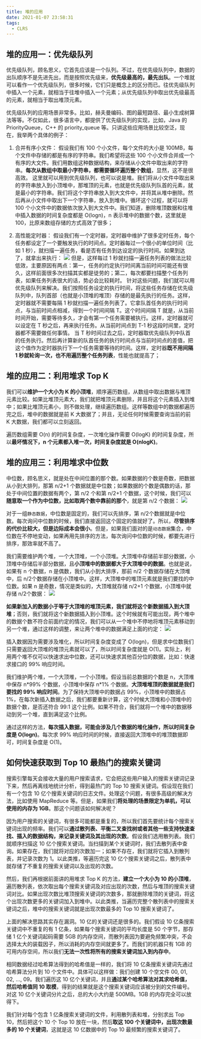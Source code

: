 ```yaml
---
title: 堆的应用
date: 2021-01-07 23:58:31
tags:
  - CLRS
---
```

## 堆的应用一：优先级队列
优先级队列，顾名思义，它首先应该是一个队列。不过，在优先级队列中，数据的出队顺序不是先进先出，而是按照优先级来，**优先级最高的，最先出队**。一个堆就可以看作一个优先级队列，很多时候，它们只是概念上的区分而已。往优先级队列中插入一个元素，就相当于往堆中插入一个元素；从优先级队列中取出优先级最高的元素，就相当于取出堆顶元素。

优先级队列的应用场景非常多。比如，赫夫曼编码、图的最短路径、最小生成树算法等等。不仅如此，很多语言中，都提供了优先级队列的实现，比如，Java 的 PriorityQueue，C++ 的 priority_queue 等。只讲这些应用场景比较空泛，现在，我举两个具体的例子：
1. 合并有序小文件：
假设我们有 100 个小文件，每个文件的大小是 100MB，每个文件中存储的都是有序的字符串。我们希望将这些 100 个小文件合并成一个有序的大文件。我们用数组这种数据结构，来存储从小文件中取出来的字符串。**每次从数组中取最小字符串，都需要循环遍历整个数组**，显然，这不是很高效。
这里就可以用到优先级队列，也可以说是堆。我们将从小文件中取出来的字符串放入到小顶堆中，那堆顶的元素，也就是优先级队列队首的元素，就是最小的字符串。我们将这个字符串放入到大文件中，并将其从堆中删除。然后再从小文件中取出下一个字符串，放入到堆中。循环这个过程，就可以将 100 个小文件中的数据依次放入到大文件中。我们知道，删除堆顶数据和往堆中插入数据的时间复杂度都是 O(logn)，n 表示堆中的数据个数，这里就是 100，比原来数组存储的方式高效了很多；

<!--more-->
2. 高性能定时器：
假设我们有一个定时器，定时器中维护了很多定时任务，每个任务都设定了一个要触发执行的时间点。定时器每过一个很小的单位时间（比如 1 秒），就扫描一遍任务，看是否有任务到达设定的执行时间。如果到达了，就拿出来执行：
![](https://raw.githubusercontent.com/umarellyh/mPOST/master/CLRS/geek/153.png)
但是，这样每过 1 秒就扫描一遍任务列表的做法比较低效，主要原因有两点：第一，任务的约定执行时间离当前时间可能还有很久，这样前面很多次扫描其实都是徒劳的；第二，每次都要扫描整个任务列表，如果任务列表很大的话，势必会比较耗时。
针对这些问题，我们就可以用优先级队列来解决。我们按照任务设定的执行时间，将这些任务存储在优先级队列中，队列首部（也就是小顶堆的堆顶）存储的是最先执行的任务。这样，定时器就不需要每隔 1 秒就扫描一遍任务列表了。它拿队首任务的执行时间点，与当前时间点相减，得到一个时间间隔 T。这个时间间隔 T 就是，从当前时间开始，需要等待多久，才会有第一个任务需要被执行。这样，定时器就可以设定在 T 秒之后，再来执行任务。从当前时间点到 T-1 秒这段时间里，定时器都不需要做任何事情。
当 T 秒时间过去之后，定时器取优先级队列中队首的任务执行。然后再计算新的队首任务的执行时间点与当前时间点的差值，把这个值作为定时器执行下一个任务需要等待的时间。这样，定时器**既不用间隔 1 秒就轮询一次，也不用遍历整个任务列表**，性能也就提高了；

## 堆的应用二：利用堆求 Top K
我们可以**维护一个大小为 K 的小顶堆**，顺序遍历数组，从数组中取出数据与堆顶元素比较。如果比堆顶元素大，我们就把堆顶元素删除，并且将这个元素插入到堆中；如果比堆顶元素小，则不做处理，继续遍历数组。这样等数组中的数据都遍历完之后，堆中的数据就是前 K 大数据了；并且，无论任何时候需要查询当前的前 K 大数据，我们都可以立刻返回。

遍历数组需要 O(n) 的时间复杂度，一次堆化操作需要 O(logK) 的时间复杂度，所以**最坏情况下，n 个元素都入堆一次，时间复杂度就是 O(nlogK)**。

## 堆的应用三：利用堆求中位数
中位数，顾名思义，就是处在中间位置的那个数。如果数据的个数是奇数，把数据从小到大排列，那第 n/2​+1 个数据就是中位数；如果数据的个数是偶数的话，那处于中间位置的数据有两个，第 n/2​ 个和第 n/2​+1 个数据，这个时候，我们可以**随意取一个作为中位数，比如取两个数中靠前的那个**，就是第 n/2​ 个数据：
![](https://raw.githubusercontent.com/umarellyh/mPOST/master/CLRS/geek/154.png)

对于一组`静态数据`，中位数是固定的，我们可以先排序，第 n/2​ 个数据就是中位数。每次询问中位数的时候，我们直接返回这个固定的值就好了。所以，**尽管排序的代价比较大，但是边际成本会很小**。但是，如果我们面对的是`动态数据`集合，中位数在不停地变动，如果再用先排序的方法，每次询问中位数的时候，都要先进行排序，那效率就不高了。

我们需要维护两个堆，一个大顶堆，一个小顶堆。大顶堆中存储前半部分数据，小顶堆中存储后半部分数据，且**小顶堆中的数据都大于大顶堆中的数据**。也就是说，如果有 n 个数据，n 是偶数，我们从小到大排序，那前 n/2​ 个数据存储在大顶堆中，后 n/2​ 个数据存储在小顶堆中。这样，大顶堆中的堆顶元素就是我们要找的中位数。如果 n 是奇数，情况是类似的，大顶堆就存储 n/2​+1 个数据，小顶堆中就存储 n/2​ 个数据：
![](https://raw.githubusercontent.com/umarellyh/mPOST/master/CLRS/geek/155.png)

**如果新加入的数据小于等于大顶堆的堆顶元素，我们就将这个新数据插入到大顶堆**；否则，我们就将这个新数据插入到小顶堆。这个时候就有可能出现，两个堆中的数据个数不符合前面约定的情况，我们可以从一个堆中不停地将堆顶元素移动到另一个堆，通过这样的调整，来让两个堆中的数据满足上面的约定：
![](https://raw.githubusercontent.com/umarellyh/mPOST/master/CLRS/geek/156.png)

插入数据因为需要涉及堆化，所以时间复杂度变成了 O(logn)，但是求中位数我们只需要返回大顶堆的堆顶元素就可以了，所以时间复杂度就是 O(1)。实际上，利用两个堆不仅可以快速求出中位数，还可以快速求其他百分位的数据，比如：快速求接口的 99% 响应时间。

我们维护两个堆，一个大顶堆，一个小顶堆。假设当前总数据的个数是 n，大顶堆中保存 n\*99% 个数据，小顶堆中保存 n\*1% 个数据。**大顶堆堆顶的数据就是我们要找的 99% 响应时间**。为了保持大顶堆中的数据占 99%，小顶堆中的数据占 1%，在每次新插入数据之后，我们都要重新计算，这个时候大顶堆和小顶堆中的数据个数，是否还符合 99:1 这个比例。如果不符合，我们就将一个堆中的数据移动到另一个堆，直到满足这个比例。

通过这样的方法，**每次插入数据，可能会涉及几个数据的堆化操作，所以时间复杂度是 O(logn)**。每次求 99% 响应时间的时候，直接返回大顶堆中的堆顶数据即可，时间复杂度是 O(1)。

## 如何快速获取到 Top 10 最热门的搜索关键词
搜索引擎每天会接收大量的用户搜索请求，它会把这些用户输入的搜索关键词记录下来，然后再离线地统计分析，得到最热门的 Top 10 搜索关键词。假设现在我们有一个包含 10 亿个搜索关键词的日志文件。处理这个问题，有很多高级的解决方法，比如使用 MapReduce 等。但是，如果我们**将处理的场景限定为单机，可以使用的内存为 1GB**。那这个问题该如何解决呢？

因为用户搜索的关键词，有很多可能都是重复的，所以我们首先要统计每个搜索关键词出现的频率。我们可以**通过散列表、平衡二叉查找树或者其他一些支持快速查找、插入的数据结构，来记录关键词及其出现的次数**。假设我们选用散列表。我们就顺序扫描这 10 亿个搜索关键词。当扫描到某个关键词时，我们去散列表中查询。如果存在，我们就将对应的次数加一；如果不存在，我们就将它插入到散列表，并记录次数为 1。以此类推，等遍历完这 10 亿个搜索关键词之后，散列表中就存储了不重复的搜索关键词以及出现的次数。

然后，我们再根据前面讲的用堆求 Top K 的方法，**建立一个大小为 10 的小顶堆**，遍历散列表，依次取出每个搜索关键词及对应出现的次数，然后与堆顶的搜索关键词对比。如果出现次数比堆顶搜索关键词的次数多，那就删除堆顶的关键词，将这个出现次数更多的关键词加入到堆中。以此类推，当遍历完整个散列表中的搜索关键词之后，堆中的搜索关键词就是出现次数最多的 Top 10 搜索关键词了。

上面的解决思路其实存在漏洞。10 亿的关键词还是很多的。我们假设 10 亿条搜索关键词中不重复的有 1 亿条，如果每个搜索关键词的平均长度是 50 个字节，那存储 1 亿个关键词起码需要 5GB 的内存空间，而散列表因为要避免频繁冲突，不会选择太大的装载因子，所以消耗的内存空间就更多了。而我们的机器只有 1GB 的可用内存空间，所以我们**无法一次性将所有的搜索关键词加入到内存中**。

相同数据经过哈希算法得到的哈希值是一样的，我们将 10 亿条搜索关键词先通过哈希算法分片到 10 个文件中。具体可以这样做：我们创建 10 个空文件 00, 01, 02, ..., 09。我们遍历这 10 亿个关键词，并且**通过某个哈希算法对其求哈希值，然后哈希值同 10 取模**，得到的结果就是这个搜索关键词应该被分到的文件编号。对这 10 亿个关键词分片之后，总的大小大约是 500MB。1GB 的内存完全可以放得下。

我们针对每个包含 1 亿条搜索关键词的文件，利用散列表和堆，分别求出 Top 10，然后把这个 10 个 Top 10 放在一块，然后**取这 100 个关键词中，出现次数最多的 10 个关键词**，这就是这 10 亿数据中的 Top 10 最频繁的搜索关键词了。
